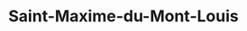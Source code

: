 ---
title: Saint-Maxime-du-Mont-Louis
url: /saint-maxime-du-mont-louis/
latitude: 49.234
longitude: -65.739
---
